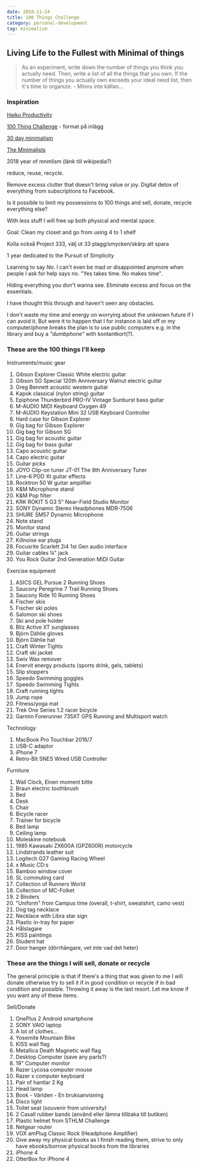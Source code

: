 ```yaml
---
date: 2018-11-24
title: 100 Things Challenge
category: personal-development
tag: minimalism
---
```


## Living Life to the Fullest with Minimal of things

> As an experiment, write down the number of things you think you actually need. Then, write a list of all the things that you own. If the number of things you actually own exceeds your ideal need list, then it's time to organize. - Minns inte källan...

### Inspiration

[Haiku Productivity](https://zenhabits.net/haiku-productivity-the-fine-art-of-limiting-yourself-to-the-essential/)

[100 Thing Challenge](https://zenhabits.net/minimalist-fun-the-100-things-challenge/) - format på inlägg

[30 day minimalism](https://www.pickuplimes.com/single-post/2017/11/05/30-DAYS-TO-MINIMALISM-printable-guide)

[The Minimalists](https://www.youtube.com/watch?v=w7rewjFNiys)

2018 year of mnmlism (länk till wikipedia?)

reduce, reuse, recycle.

Remove excess clutter that doesn't bring value or joy. Digital detox of everything from subscriptions to Facebook.

Is it possible to limit my possessions to 100 things and sell, donate, recycle everything else?

With less stuff I will free up both physical and mental space.

Goal: Clean my closet and go from using 4 to 1 shelf

Kolla också Project 333, välj ut 33 plagg/smycken/skärp att spara

1 year dedicated to the Pursuit of Simplicity

Learning to say *No*. I can't even be mad or disappointed anymore when people I ask for help says no. "Yes takes time. No makes time".

Hiding everything you don't wanna see. Eliminate excess and focus on the essentials.

I have thought this through and haven't seen any obstacles.

I don't waste my time and energy on worrying about the unknown future if I can avoid it. But were it to happen that I for instance is laid off or my computer/phone breaks the plan is to use public computers e.g. in the library and buy a *"dumbphone"* with kontantkort(?).

### These are the 100 things I'll keep

Instruments/music gear

1. Gibson Explorer Classic White electric guitar
2. Gibson SG Special 120th Anniversary Walnut electric guitar
3. Greg Bennett acoustic western guitar
4. Kapok classical (nylon string) guitar
5. Epiphone Thunderbird PRO-IV Vintage Sunburst bass guitar
6. M-AUDIO MIDI Keyboard Oxygen 49
7. M-AUDIO Keystation Mini 32 USB Keyboard Controller
8. Hard case for Gibson Explorer
9. Gig bag for Gibson Explorer
10. Gig bag for Gibson SG
11. Gig bag for acoustic guitar
12. Gig bag for bass guitar
13. Capo acoustic guitar
14. Capo electric guitar
15. Guitar picks
16. JOYO Clip-on tuner JT-01 The 8th Anniversary Tuner
17. Line-6 POD Xt guitar effects
18. Rocktron 50 W guitar amplifier
19. K&M Microphone stand
20. K&M Pop filter
21. KRK ROKIT 5 G3 5" Near-Field Studio Monitor
22. SONY Dynamic Stereo Headphones MDR-7506
23. SHURE SM57 Dynamic Microphone
24. Note stand
25. Monitor stand
26. Guitar strings
27. Killnoise ear plugs
28. Focusrite Scarlett 2i4 1st Gen audio interface
29. Guitar cables ¼" jack
30. You Rock Guitar 2nd Generation MIDI Guitar

Exercise equipment

1. ASICS GEL Pursue 2 Running Shoes
2. Saucony Peregrine 7 Trail Running Shoes
3. Saucony Ride 10 Running Shoes
4. Fischer skis
5. Fischer ski poles
6. Salomon ski shoes
7. Ski and pole holder
8. Bliz Active XT sunglasses
9. Björn Dählie gloves
10. Björn Dählie hat
11. Craft Winter Tights
12. Craft ski jacket
13. Swix Wax remover
14. Enervit energy products (sports drink, gels, tablets)
15. Slip stoppers
16. Speedo Swimming goggles
17. Speedo Swimming Tights
18. Craft running tights
19. Jump rope
20. Fitness/yoga mat
21. Trek One Series 1.2 racer bicycle
22. Garmin Forerunner 735XT GPS Running and Multisport watch

Technology

1. MacBook Pro Touchbar 2016/7
2. USB-C adaptor
3. iPhone 7
4. Retro-Bit SNES Wired USB Controller

Furniture

1. Wall Clock, Einen moment bitte
2. Braun electric toothbrush
3. Bed
4. Desk
5. Chair
6. Bicycle racer
7. Trainer for bicycle
8. Bed lamp
9. Ceiling lamp
10. Moleskine notebook
11. 1985 Kawasaki ZX600A (GPZ600R) motorcycle
12. Lindstrands leather suit
13. Logitech G27 Gaming Racing Wheel
14. x Music CD:s
15. Bamboo window cover
16. SL commuting card
17. Collection of Runners World
18. Collection of MC-Folket
19. 2 Binders
20. "Uniform" from Campus time (overall, t-shirt, sweatshirt, camo vest)
21. Dog tag necklace
22. Necklace with Libra star sign
23. Plastic in-tray for paper
24. Hålslagare
25. KISS paintings
26. Student hat
27. Door hanger (dörrhängare, vet inte vad det heter)

### These are the things I will sell, donate or recycle

The general principle is that if there's a thing that was given to me I will donate otherwise try to sell it if in good condition or recycle if in bad condition and possible. Throwing it away is the last resort. Let me know if you want any of these items.

Sell/Donate

1. OnePlus 2 Android smartphone
2. SONY VAIO laptop
3. A lot of clothes…
4. Yosemite Mountain Bike
5. KISS wall flag
6. Metallica Death Magnetic wall flag
7. Desktop Computer (save any parts?)
8. 19" Computer monitor
9. Razer Lycosa computer mouse
10. Razer x computer keyboard
11. Pair of hantlar 2 Kg
12. Head lamp
13. Book - Världen - En bruksanvisning
14. Disco light
15. Toilet seat (souvenir from university)
16. 2 Casall rubber bands (använd eller lämna tillbaka till butiken)
17. Plastic helmet from STHLM Challenge
18. Netgear router
19. VOX amPlug Classic Rock (Headphone Amplifier)
20. Give away my physical books as I finish reading them, strive to only have ebooks/borrow physical books from the libraries
21. iPhone 4
22. OtterBox for iPhone 4
